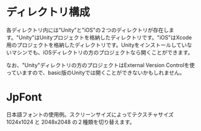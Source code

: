 # ディレクトリ構成

各ディレクトリ内には"Unity"と"iOS"の２つのディレクトリが存在します。"Unity"はUnityプロジェクトを格納したディレクトリです。"iOS"はXcode用のプロジェクトを格納したディレクトリです。Unityをインストールしていないマシンでも、iOSディレクトリの方のプロジェクトなら開くことができます。

なお、"Unity"ディレクトリの方のプロジェクトはExternal Version Controlを使っていますので、basic版のUnityでは開くことができないかもしれません。

# JpFont

日本語フォントの使用例。スクリーンサイズによってテクスチャサイズ 1024x1024 と 2048x2048 の２種類を切り替えます。

